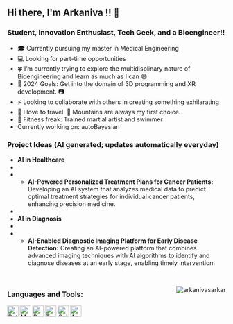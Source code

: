 ## Hi there, I'm Arkaniva !!  👋

### Student, Innovation Enthusiast, Tech Geek, and a Bioengineer!!


- 🎓 Currently pursuing my master in Medical Engineering
- 💻 Looking for part-time opportunities
- 🍀 I’m currently trying to explore the multidisplinary nature of Bioengineering and learn as much as I can 😄
- 🥅 2024 Goals: Get into the domain of 3D programming and XR development. 📷
- ⚡ Looking to collaborate with others in creating something exhilarating
- 🚆 I love to travel. 🗻 Mountains are always my first choice.
- 💪 Fitness freak: Trained martial artist and swimmer
- Currently working on: autoBayesian


### Project Ideas (AI generated; updates automatically everyday)
<!--C++_TOPICS-->
- **AI in Healthcare**
- 
- * **AI-Powered Personalized Treatment Plans for Cancer Patients:** Developing an AI system that analyzes medical data to predict optimal treatment strategies for individual cancer patients, enhancing precision medicine.
- 
- **AI in Diagnosis**
- 
- * **AI-Enabled Diagnostic Imaging Platform for Early Disease Detection:** Creating an AI-powered platform that combines advanced imaging techniques with AI algorithms to identify and diagnose diseases at an early stage, enabling timely intervention.
<!--END_C++_TOPICS-->




<br />
<p><img align="right" src="https://github-readme-stats.vercel.app/api/top-langs?username=arkanivasarkar&show_icons=true&locale=en&layout=donut-vertical&bg_color=00000000&theme=radical" alt="arkanivasarkar" /></p>

### Languages and Tools:

<img align="left" alt="Python" width="26px" src="https://upload.wikimedia.org/wikipedia/commons/thumb/c/c3/Python-logo-notext.svg/2048px-Python-logo-notext.svg.png" />
<img align="left" alt="MATLAB" width="26px" src="https://upload.wikimedia.org/wikipedia/commons/thumb/2/21/Matlab_Logo.png/668px-Matlab_Logo.png" />
<img align="left" alt="R" width="26px" src="https://upload.wikimedia.org/wikipedia/commons/thumb/1/1b/R_logo.svg/2560px-R_logo.svg.png" />
<img align="left" alt="Tensorflow" width="26px" src="https://upload.wikimedia.org/wikipedia/commons/thumb/2/2d/Tensorflow_logo.svg/1200px-Tensorflow_logo.svg.png" />
<img align="left" alt="Solidworks" width="26px" src="https://www.logolynx.com/images/logolynx/82/821849d7a753b2b23d57a66754f65091.png" />
<img align="left" alt="Ansys" width="26px" src="https://upload.wikimedia.org/wikipedia/commons/0/0b/Ansys_logo.jpg" />
